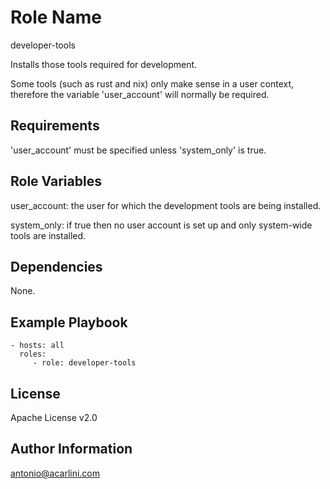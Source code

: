 Role Name
=========

developer-tools

Installs those tools required for development.

Some tools (such as rust and nix) only make sense in a user context, therefore the variable 'user_account' will normally be required.

Requirements
------------

'user_account' must be specified unless 'system_only' is true.

Role Variables
--------------

user_account: the user for which the development tools are being installed.

system_only: if true then no user account is set up and only system-wide tools are installed.

Dependencies
------------

None.

Example Playbook
----------------

    - hosts: all
      roles:
         - role: developer-tools

License
-------

Apache License v2.0

Author Information
------------------

antonio@acarlini.com
